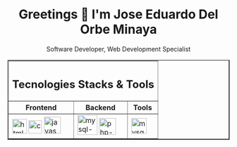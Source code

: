 <!--
**jedelorbeminaya/jedelorbeminaya** is a ✨ _special_ ✨ repository because its `README.md` (this file) appears on your GitHub profile.

Here are some ideas to get you started:

- 🔭 I’m currently working on ...
- 🌱 I’m currently learning ...
- 👯 I’m looking to collaborate on ...
- 🤔 I’m looking for help with ...
- 💬 Ask me about ...
- 📫 How to reach me: ...
- 😄 Pronouns: ...
- ⚡ Fun fact: ...
-->


<h1 align="center">Greetings 👋 I'm Jose Eduardo Del Orbe Minaya</h1>

<p align="center">Software Developer, Web Development Specialist</p>

<table border=2 align="center">
<thead>
<tr>
    <th colspan=3><h2 align="center" style="border:none;">Tecnologies Stacks & Tools</h2></th>
</tr>
    <tr>
        <th>Frontend</th>
        <th>Backend</th>
        <th>Tools</th>
    </tr>
</thead>
<tbody>
    <tr>
        <td>
            <img alt="html-icon" src="https://cdn-icons-png.flaticon.com/512/732/732212.png" width="33px">
            <img alt="css-icon" src="https://static-00.iconduck.com/assets.00/file-type-css-icon-1806x2048-r5fwjl3p.png" width="30px">
            <img alt="javascript-icon" src="https://icons.veryicon.com/png/o/business/vscode-program-item-icon/javascript-3.png" width="38px">
        </td>
        <td>
        <img  alt="mysql-icon" src="https://static-00.iconduck.com/assets.00/mysql-original-wordmark-icon-2048x1064-jfbaqrzh.png" width="45px">
        <img alt="php-icon" src="https://cdn-icons-png.flaticon.com/512/5968/5968332.png" width="38px">
        </td>
        <td>
         <img  alt="mysql-icon" src="https://static-00.iconduck.com/assets.00/apps-figma-icon-2048x2048-ctjj5ab7.png" width="35px">
        </td>
    </tr>
</tbody>
</table>